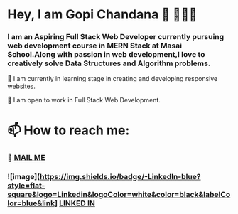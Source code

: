 # Hey, I am Gopi Chandana 👋 👩🏻‍💻

### I am an Aspiring Full Stack Web Developer currently pursuing  web development course in MERN Stack at Masai School.Along with passion in web development,I love to creatively solve Data Structures and Algorithm problems. 

🌱 I am currently in learning stage in creating and developing responsive websites.

👯 I am open to work in Full Stack Web Development.

# 📫 How to reach me: 

 ### 📧 [MAIL ME](mailto:gopichandanasiri@gmail.com)
 
 ### ![image](https://img.shields.io/badge/-LinkedIn-blue?style=flat-square&logo=Linkedin&logoColor=white&color=black&labelColor=blue&link] [LINKED IN](www.linkedin.com/in/gopichandana)


